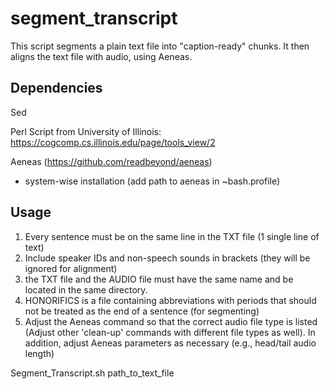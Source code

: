 # segment_transcript
This script segments a plain text file into "caption-ready" chunks. It then aligns the text file with audio, using Aeneas.

## Dependencies
Sed

Perl Script from University of Illinois:
https://cogcomp.cs.illinois.edu/page/tools_view/2

Aeneas (https://github.com/readbeyond/aeneas)
- system-wise installation (add path to aeneas in ~bash.profile)

## Usage
1. Every sentence must be on the same line in the TXT file (1 single line of text)
2. Include speaker IDs and non-speech sounds in brackets (they will be ignored for alignment)
3. the TXT file and the AUDIO file must have the same name and be located in the same directory.
4. HONORIFICS is a file containing abbreviations with periods that should not be treated as the end of a sentence (for segmenting)
5. Adjust the Aeneas command so that the correct audio file type is listed (Adjust other 'clean-up' commands with different file types as well). In addition, adjust Aeneas parameters as necessary (e.g., head/tail audio length)

Segment_Transcript.sh path_to_text_file

